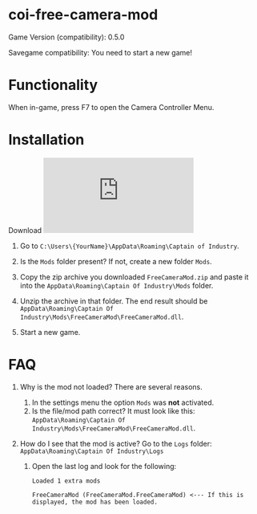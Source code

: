﻿# coi-free-camera-mod

Game Version (compatibility): 0.5.0

Savegame compatibility: You need to start a new game!

# Functionality

When in-game, press F7 to open the Camera Controller Menu.

# Installation

Download [![Latest release](https://badgen.net/github/release/Naereen/Strapdown.js)](https://github.com/Penca53/coi-free-camera-mod/releases)

1. Go to `C:\Users\{YourName}\AppData\Roaming\Captain of Industry`.

2. Is the `Mods` folder present? If not, create a new folder `Mods`.

3. Copy the zip archive you downloaded `FreeCameraMod.zip` and paste it into the `AppData\Roaming\Captain Of Industry\Mods` folder.

4. Unzip the archive in that folder. The end result should be `AppData\Roaming\Captain Of Industry\Mods\FreeCameraMod\FreeCameraMod.dll`.

5. Start a new game.

# FAQ

1. Why is the mod not loaded?
   There are several reasons.

   1. In the settings menu the option `Mods` was **not** activated.
   2. Is the file/mod path correct? It must look like this: `AppData\Roaming\Captain Of Industry\Mods\FreeCameraMod\FreeCameraMod.dll`.

2. How do I see that the mod is active?
   Go to the `Logs` folder: `AppData\Roaming\Captain Of Industry\Logs`

   1. Open the last log and look for the following:

      `Loaded 1 extra mods`

      `FreeCameraMod (FreeCameraMod.FreeCameraMod) <--- If this is displayed, the mod has been loaded.`
